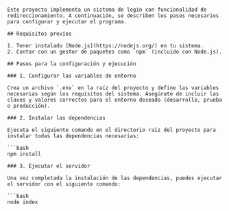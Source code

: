 ````# Punto Ticket: Login y Redireccionamiento

Este proyecto implementa un sistema de login con funcionalidad de redireccionamiento. A continuación, se describen los pasos necesarios para configurar y ejecutar el programa.

## Requisitos previos

1. Tener instalado [Node.js](https://nodejs.org/) en tu sistema.
2. Contar con un gestor de paquetes como `npm` (incluido con Node.js).

## Pasos para la configuración y ejecución

### 1. Configurar las variables de entorno

Crea un archivo `.env` en la raíz del proyecto y define las variables necesarias según los requisitos del sistema. Asegúrate de incluir las claves y valores correctos para el entorno deseado (desarrollo, prueba o producción).

### 2. Instalar las dependencias

Ejecuta el siguiente comando en el directorio raíz del proyecto para instalar todas las dependencias necesarias:

```bash
npm install

### 3. Ejecutar el servidor

Una vez completada la instalación de las dependencias, puedes ejecutar el servidor con el siguiente comando:

```bash
node index
````
